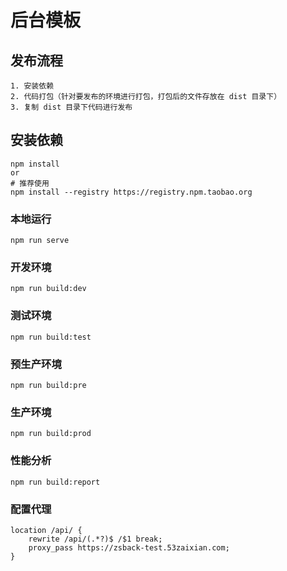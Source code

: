 # 后台模板

## 发布流程
```text
1. 安装依赖
2. 代码打包（针对要发布的环境进行打包，打包后的文件存放在 dist 目录下）
3. 复制 dist 目录下代码进行发布
```

## 安装依赖
```
npm install
or
# 推荐使用
npm install --registry https://registry.npm.taobao.org
```

### 本地运行
```
npm run serve
```

### 开发环境
```
npm run build:dev
```

### 测试环境
```
npm run build:test
```

### 预生产环境
```
npm run build:pre
```

### 生产环境
```
npm run build:prod
```

### 性能分析
```
npm run build:report
```

### 配置代理
```
location /api/ {
    rewrite /api/(.*?)$ /$1 break;
    proxy_pass https://zsback-test.53zaixian.com;
}
```
